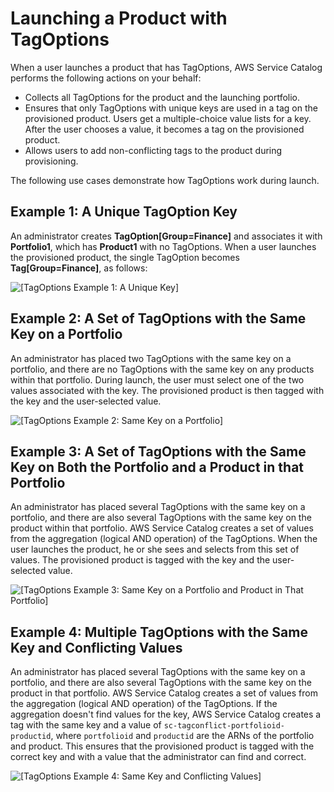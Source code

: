 # Launching a Product with TagOptions<a name="tagoptions-launching"></a>

When a user launches a product that has TagOptions, AWS Service Catalog performs the following actions on your behalf:
+ Collects all TagOptions for the product and the launching portfolio\.
+ Ensures that only TagOptions with unique keys are used in a tag on the provisioned product\. Users get a multiple\-choice value lists for a key\. After the user chooses a value, it becomes a tag on the provisioned product\.
+ Allows users to add non\-conflicting tags to the product during provisioning\.

The following use cases demonstrate how TagOptions work during launch\.

## Example 1: A Unique TagOption Key<a name="tagoptions-ex1"></a>

An administrator creates **TagOption\[Group=Finance\]** and associates it with **Portfolio1**, which has **Product1** with no TagOptions\. When a user launches the provisioned product, the single TagOption becomes **Tag\[Group=Finance\]**, as follows:

![\[TagOptions Example 1: A Unique Key\]](http://docs.aws.amazon.com/servicecatalog/latest/adminguide/images/tagoptions-ex1.png)

## Example 2: A Set of TagOptions with the Same Key on a Portfolio<a name="tagoptions-ex2"></a>

An administrator has placed two TagOptions with the same key on a portfolio, and there are no TagOptions with the same key on any products within that portfolio\. During launch, the user must select one of the two values associated with the key\. The provisioned product is then tagged with the key and the user\-selected value\.

![\[TagOptions Example 2: Same Key on a Portfolio\]](http://docs.aws.amazon.com/servicecatalog/latest/adminguide/images/tagoptions-ex2.png)

## Example 3: A Set of TagOptions with the Same Key on Both the Portfolio and a Product in that Portfolio<a name="tagoptions-ex3"></a>

An administrator has placed several TagOptions with the same key on a portfolio, and there are also several TagOptions with the same key on the product within that portfolio\. AWS Service Catalog creates a set of values from the aggregation \(logical AND operation\) of the TagOptions\. When the user launches the product, he or she sees and selects from this set of values\. The provisioned product is tagged with the key and the user\-selected value\.

![\[TagOptions Example 3: Same Key on a Portfolio and Product in That Portfolio\]](http://docs.aws.amazon.com/servicecatalog/latest/adminguide/images/tagoptions-ex3.png)

## Example 4: Multiple TagOptions with the Same Key and Conflicting Values<a name="tagoptions-ex4"></a>

An administrator has placed several TagOptions with the same key on a portfolio, and there are also several TagOptions with the same key on the product in that portfolio\. AWS Service Catalog creates a set of values from the aggregation \(logical AND operation\) of the TagOptions\. If the aggregation doesn't find values for the key, AWS Service Catalog creates a tag with the same key and a value of `sc-tagconflict-portfolioid-productid`, where `portfolioid` and `productid` are the ARNs of the portfolio and product\. This ensures that the provisioned product is tagged with the correct key and with a value that the administrator can find and correct\.

![\[TagOptions Example 4: Same Key and Conflicting Values\]](http://docs.aws.amazon.com/servicecatalog/latest/adminguide/images/tagoptions-ex4.png)
